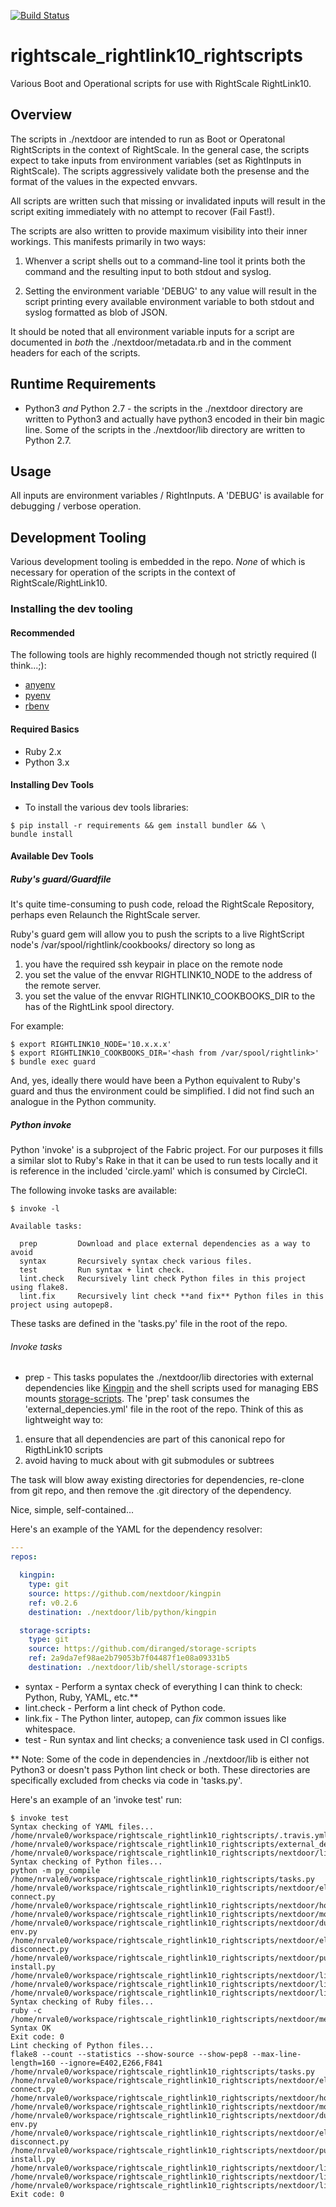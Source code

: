 [![Build Status](https://travis-ci.org/Nextdoor/rightscale_rightlink10_rightscripts.svg?branch=master)](https://travis-ci.org/Nextdoor/rightscale_rightlink10_rightscripts)

# rightscale_rightlink10_rightscripts

Various Boot and Operational scripts for use with RightScale RightLink10.

## Overview

The scripts in ./nextdoor are intended to run as Boot or Operatonal
RightScripts in the context of RightScale. In the general case, the scripts
expect to take inputs from environment variables (set as RightInputs in
RightScale). The scripts aggressively validate both the presense and the format
of the values in the expected envvars.

All scripts are written such that missing or invalidated inputs will result in
the script exiting immediately with no attempt to recover (Fail Fast!).

The scripts are also written to provide maximum visibility into their inner
workings. This manifests primarily in two ways:

1. Whenver a script shells out to a command-line tool it prints both the
command and the resulting input to both stdout and syslog.

1. Setting the environment variable 'DEBUG' to any value will result in
the script printing every available environment variable to both stdout and
syslog formatted as blob of JSON.

It should be noted that all environment variable inputs for a script are
documented in *both* the ./nextdoor/metadata.rb and in the comment headers
for each of the scripts.

## Runtime Requirements

* Python3 *and* Python 2.7 - the scripts in the ./nextdoor directory are
written to Python3 and actually have python3 encoded in their bin magic line.
Some of the scripts in the ./nextdoor/lib directory are written to Python 2.7.

## Usage

All inputs are environment variables / RightInputs. A 'DEBUG' is available
for debugging / verbose operation.

## Development Tooling

Various development tooling is embedded in the repo. *None* of which is
necessary for operation of the scripts in the context of RightScale/RightLink10.

### Installing the dev tooling

#### Recommended
The following tools are highly recommended though not strictly required
(I think...;):

* [anyenv](https://github.com/riywo/anyenv)
* [pyenv](https://github.com/yyuu/pyenv)
* [rbenv](https://github.com/rbenv/rbenv)

#### Required Basics

* Ruby 2.x
* Python 3.x


#### Installing Dev Tools

* To install the various dev tools libraries:

```ShellSession
$ pip install -r requirements && gem install bundler && \
bundle install
```

#### Available Dev Tools

##### Ruby's guard/Guardfile

It's quite time-consuming to push code, reload the RightScale Repository,
perhaps even Relaunch the RightScale server.

Ruby's guard gem will allow you to push the scripts to a live RightScript node's
/var/spool/rightlink/cookbooks/<uuid> directory so long as

1. you have the required ssh keypair in place on the remote node
1. you set the value of the envvar RIGHTLINK10_NODE to the address of the remote
server.
1. you set the value of the envvar RIGHTLINK10_COOKBOOKS_DIR to the has of the
RightLink spool directory.

For example:

```ShellSession
$ export RIGHTLINK10_NODE='10.x.x.x'
$ export RIGHTLINK10_COOKBOOKS_DIR='<hash from /var/spool/rightlink>'
$ bundle exec guard
```

And, yes, ideally there would have been a Python equivalent to Ruby's guard
and thus the environment could be simplified. I did not find such an analogue
in the Python community.

##### Python invoke

Python 'invoke' is a subproject of the Fabric project. For our purposes it fills
a similar slot to Ruby's Rake in that it can be used to run tests locally and
it is reference in the included 'circle.yaml' which is consumed by CircleCI.

The following invoke tasks are available:

```ShellSession
$ invoke -l

Available tasks:

  prep         Download and place external dependencies as a way to avoid
  syntax       Recursively syntax check various files.
  test         Run syntax + lint check.
  lint.check   Recursively lint check Python files in this project using flake8.
  lint.fix     Recursively lint check **and fix** Python files in this project using autopep8.
```

These tasks are defined in the 'tasks.py' file in the root of the repo.

###### Invoke tasks

* prep - This tasks populates the ./nextdoor/lib directories with external
dependencies like [Kingpin](https://github.com/nextdoor/kingpin) and the shell
scripts used for managing EBS mounts [storage-scripts](https://github.com/diranged/storage-scripts).
The 'prep' task consumes the 'external_depencies.yml' file in the root of the
repo. Think of this as lightweight way to:

1. ensure that all dependencies are part of this canonical repo for RigthLink10 scripts
1. avoid having to muck about with git submodules or subtrees

The task will blow away existing directories for dependencies,
re-clone from git repo, and then remove the .git directory of the dependency.

Nice, simple, self-contained...

Here's an example of the YAML for the dependency resolver:

```YAML
---
repos:

  kingpin:
    type: git
    source: https://github.com/nextdoor/kingpin
    ref: v0.2.6
    destination: ./nextdoor/lib/python/kingpin

  storage-scripts:
    type: git
    source: https://github.com/diranged/storage-scripts
    ref: 2a9da7ef98ae2b79053b7f04487f1e08a09331b5
    destination: ./nextdoor/lib/shell/storage-scripts
```

* syntax - Perform a syntax check of everything I can think to check: Python, Ruby,
YAML, etc.**
* lint.check - Perform a lint check of Python code.
* link.fix - The Python linter, autopep, can *fix* common issues like whitespace.
* test - Run syntax and lint checks; a convenience task used in CI configs.

** Note: Some of the code in dependencies in ./nextdoor/lib is either not Python3 or
doesn't pass Python lint check or both. These directories are specifically excluded from
checks via code in 'tasks.py'.

Here's an example of an 'invoke test' run:

```ShellSession
$ invoke test
Syntax checking of YAML files...
/home/nrvale0/workspace/rightscale_rightlink10_rightscripts/.travis.yml
/home/nrvale0/workspace/rightscale_rightlink10_rightscripts/external_dependencies.yml
/home/nrvale0/workspace/rightscale_rightlink10_rightscripts/nextdoor/lib/python/kingpin/.travis.yml
Syntax checking of Python files...
python -m py_compile /home/nrvale0/workspace/rightscale_rightlink10_rightscripts/tasks.py /home/nrvale0/workspace/rightscale_rightlink10_rightscripts/nextdoor/elb-connect.py /home/nrvale0/workspace/rightscale_rightlink10_rightscripts/nextdoor/hostname.py /home/nrvale0/workspace/rightscale_rightlink10_rightscripts/nextdoor/mounts.py /home/nrvale0/workspace/rightscale_rightlink10_rightscripts/nextdoor/dump-env.py /home/nrvale0/workspace/rightscale_rightlink10_rightscripts/nextdoor/elb-disconnect.py /home/nrvale0/workspace/rightscale_rightlink10_rightscripts/nextdoor/puppet-install.py /home/nrvale0/workspace/rightscale_rightlink10_rightscripts/nextdoor/lib/python/attic/volume.py /home/nrvale0/workspace/rightscale_rightlink10_rightscripts/nextdoor/lib/python/attic/google_volume.py /home/nrvale0/workspace/rightscale_rightlink10_rightscripts/nextdoor/lib/python/utils/__init__.py
Syntax checking of Ruby files...
ruby -c /home/nrvale0/workspace/rightscale_rightlink10_rightscripts/nextdoor/metadata.rb
Syntax OK
Exit code: 0
Lint checking of Python files...
flake8 --count --statistics --show-source --show-pep8 --max-line-length=160 --ignore=E402,E266,F841 /home/nrvale0/workspace/rightscale_rightlink10_rightscripts/tasks.py /home/nrvale0/workspace/rightscale_rightlink10_rightscripts/nextdoor/elb-connect.py /home/nrvale0/workspace/rightscale_rightlink10_rightscripts/nextdoor/hostname.py /home/nrvale0/workspace/rightscale_rightlink10_rightscripts/nextdoor/mounts.py /home/nrvale0/workspace/rightscale_rightlink10_rightscripts/nextdoor/dump-env.py /home/nrvale0/workspace/rightscale_rightlink10_rightscripts/nextdoor/elb-disconnect.py /home/nrvale0/workspace/rightscale_rightlink10_rightscripts/nextdoor/puppet-install.py /home/nrvale0/workspace/rightscale_rightlink10_rightscripts/nextdoor/lib/python/attic/volume.py /home/nrvale0/workspace/rightscale_rightlink10_rightscripts/nextdoor/lib/python/attic/google_volume.py /home/nrvale0/workspace/rightscale_rightlink10_rightscripts/nextdoor/lib/python/utils/__init__.py
Exit code: 0
```
